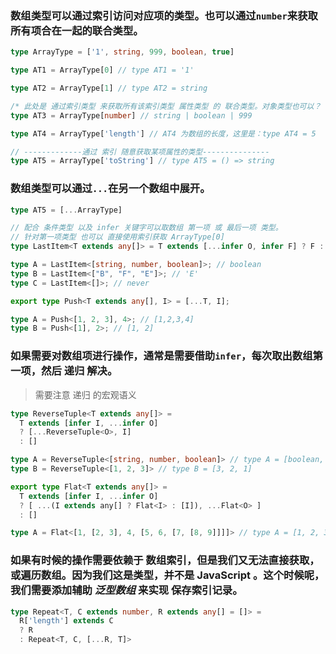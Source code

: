 ### 数组类型可以通过索引访问对应项的类型。也可以通过`number`来获取所有项合在一起的联合类型。
```typescript
type ArrayType = ['1', string, 999, boolean, true]

type AT1 = ArrayType[0] // type AT1 = '1'

type AT2 = ArrayType[1] // type AT2 = string

/* 此处是 通过索引类型 来获取所有该索引类型 属性类型 的 联合类型。对象类型也可以？ */
type AT3 = ArrayType[number] // string | boolean | 999

type AT4 = ArrayType['length'] // AT4 为数组的长度，这里是：type AT4 = 5

// -------------通过 索引 随意获取某项属性的类型---------------
type AT5 = ArrayType['toString'] // type AT5 = () => string
```

### 数组类型可以通过`...`在另一个数组中展开。
```typescript
type AT5 = [...ArrayType]
```
```typescript
// 配合 条件类型 以及 infer 关键字可以取数组 第一项 或 最后一项 类型。
// 针对第一项类型 也可以 直接使用索引获取 ArrayType[0]
type LastItem<T extends any[]> = T extends [...infer O, infer F] ? F : never

type A = LastItem<[string, number, boolean]>; // boolean
type B = LastItem<["B", "F", "E"]>; // 'E'
type C = LastItem<[]>; // never
```
```typescript
export type Push<T extends any[], I> = [...T, I];

type A = Push<[1, 2, 3], 4>; // [1,2,3,4]
type B = Push<[1], 2>; // [1, 2]
```

### 如果需要对数组项进行操作，通常是需要借助`infer`，每次取出数组第一项，然后 递归 解决。
> 需要注意 递归 的宏观语义

```typescript
type ReverseTuple<T extends any[]> = 
  T extends [infer I, ...infer O]
  ? [...ReverseTuple<O>, I]
  : [] 

type A = ReverseTuple<[string, number, boolean]> // type A = [boolean, number, string]
type B = ReverseTuple<[1, 2, 3]> // type B = [3, 2, 1]
```
```typescript
export type Flat<T extends any[]> =
  T extends [infer I, ...infer O]
  ? [ ...(I extends any[] ? Flat<I> : [I]), ...Flat<O> ]
  : []

type A = Flat<[1, [2, 3], 4, [5, 6, [7, [8, 9]]]]> // type A = [1, 2, 3, 4, 5, 6, 7, 8, 9]
```

### 如果有时候的操作需要依赖于 数组索引，但是我们又无法直接获取，或遍历数组。因为我们这是类型，并不是 JavaScript 。这个时候呢，我们需要添加辅助 *泛型数组* 来实现 保存索引记录。
```typescript
type Repeat<T, C extends number, R extends any[] = []> =
  R['length'] extends C
  ? R
  : Repeat<T, C, [...R, T]>
```
